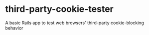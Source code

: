 third-party-cookie-tester
=========================

A basic Rails app to test web browsers' third-party cookie-blocking behavior